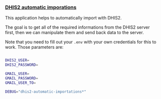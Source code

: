 <h3><u>DHIS2 automatic imporations</u></h3>

This application helps to  automatically import with DHIS2.

The goal is to get all of the required informations from the DHIS2 server first,
then we can manipulate them and send back data to the server.

Note that you need to fill out your `.env` with your own credentials
for this to work.  Those parameters are:

```sh

DHIS2_USER=
DHIS2_PASSWORD=

GMAIL_USER=
GMAIL_PASSWORD=
GMAIL_USER_TO=

DEBUG="dhis2-automatic-importations*"
```


